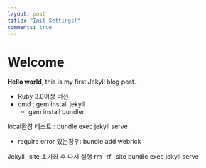 ```yaml
---
layout: post
title: "Init Settings!"
comments: true
---
```


# Welcome

**Hello world**, this is my first Jekyll blog post.

- Ruby 3.0이상 버전
- cmd : gem install jekyll
  - gem install bundler

local환경 테스트 : bundle exec jekyll serve

- require error 있는경우: bundle add webrick

Jekyll \_site 초기화 후 다시 실행
rm -rf \_site
bundle exec jekyll serve
